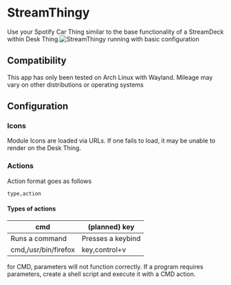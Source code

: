 
# StreamThingy

Use your Spotify Car Thing similar to the base functionality of a StreamDeck within Desk Thing.![StreamThingy running with basic configuration](https://i.imgur.com/vhqGlRI.png)
## Compatibility
This app has only been tested on Arch Linux with Wayland. Mileage may vary on other distributions or operating systems

## Configuration
### Icons
Module Icons are loaded via URLs. If one fails to load, it may be unable to render on the Desk Thing.
### Actions
Action format goes as follows
``` 
type,action
```
#### Types of actions
|cmd  | (planned) key |
|--|--|
| Runs a command | Presses a keybind |
|cmd,/usr/bin/firefox |key,control+v|

for CMD, parameters will not function correctly. If a program requires parameters, create a shell script and execute it with a CMD action.

